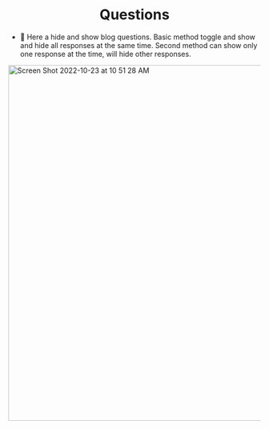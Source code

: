 <h1 align="center">Questions</h1>

- 🔭 Here a hide and show blog questions. Basic method toggle and show and hide all responses at the same time.
Second method can show only one response at the time, will hide other responses.

<img width="711" alt="Screen Shot 2022-10-23 at 10 51 28 AM" src="https://user-images.githubusercontent.com/93057752/197407705-00250e20-1a2b-4462-b723-ff0d3bed1f39.png">
